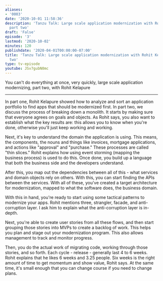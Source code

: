 ```yaml
---
aliases:
- '0003'
date: '2020-10-01 11:58:36'
description: 'Tanzu Talk: Large scale application modernization with Rohit Kelapure,
  part two'
draft: 'False'
episode: '3'
lastmod: '2020-10-02'
minutes: 120
publishdate: '2020-04-01T00:00:00-07:00'
title: 'Tanzu Talk: Large scale application modernization with Rohit Kelapure, part
  two'
type: tv-episode
youtube: JSv7gubN0mc
---
```


You can't do everything at once, very quickly, large scale application modernizing, part two, with Rohit Kelapure

----

In part one, Rohit Kelapure showed how to analyze and sort an application portfolio to find apps that should be modernized first. In part two, we discuss the process of breaking down a monolith. It starts by making sure that everyone agrees on goals and objects. As Rohit says, you also want to establish what the key results are: this allows you to know when you're done, otherwise you'll just keep working and working.

Next, it's key to understand the domain the application is using. This means, the components, the nouns and things like invoices, mortgage applications, and actions like "approval" and "purchase." These processes are called "thin slices." Rohit explains how using event storming (mapping the business process) is used to do this. Once done, you build up a language that both the business side and the developers understand.

After this, you map out the dependencies between all of this - what services and domain objects rely on others. With this, you can start finding the APIs between the services. With all of these, you've created a target architecture for modernization, mapped to what the software does, the business domain.

With this in hand, you're ready to start using some tactical patterns to modernize your apps. Rohit mentions three, strangler, facade, and anti-corruption layer. I ask him to explain what the anti-corruption layer is in-depth.

Next, you're able to create user stories from all these flows, and then start grouping those stories into MVPs to create a backlog of work. This helps you plan and stage out your modernization program. This also allows management to track and monitor progress.

Then, you do the actual work of migrating code, working through those stories, and so forth. Each cycle - release - generally last 4 to 6 weeks. Rohit explains that he likes 6 weeks and 3.25 people. Six weeks is the right amount of time to get momentum and show value, Rohit says. At the same time, it's small enough that you can change course if you need to change plans.